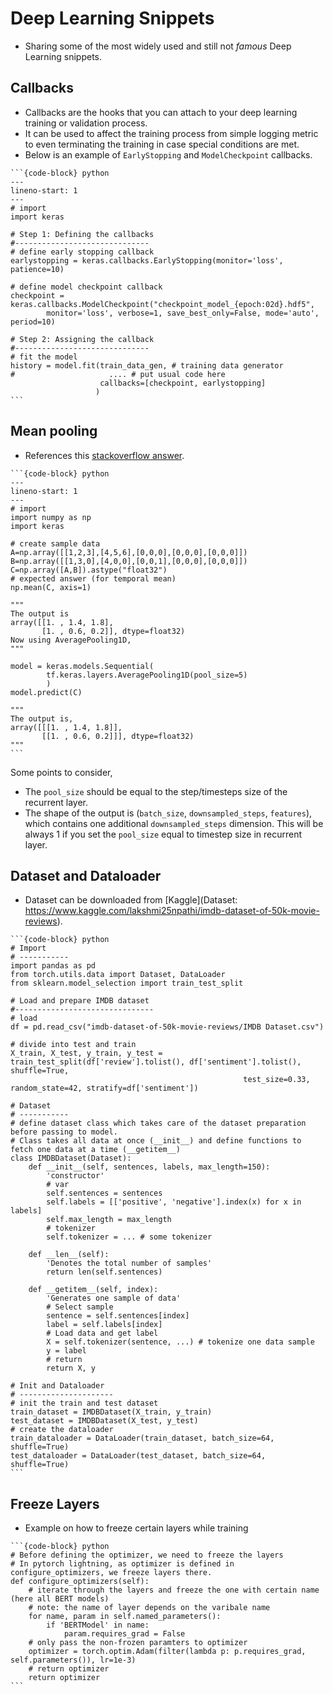 Deep Learning Snippets
=========================

- Sharing some of the most widely used and still not *famous* Deep Learning snippets.

## Callbacks

- Callbacks are the hooks that you can attach to your deep learning training or validation process.
- It can be used to affect the training process from simple logging metric to even terminating the training in case special conditions are met.
- Below is an example of `EarlyStopping` and `ModelCheckpoint` callbacks.

````{tabbed} Keras
```{code-block} python
---
lineno-start: 1
---
# import
import keras

# Step 1: Defining the callbacks
#------------------------------
# define early stopping callback
earlystopping = keras.callbacks.EarlyStopping(monitor='loss', patience=10)

# define model checkpoint callback
checkpoint = keras.callbacks.ModelCheckpoint("checkpoint_model_{epoch:02d}.hdf5",
        monitor='loss', verbose=1, save_best_only=False, mode='auto', period=10)

# Step 2: Assigning the callback
#------------------------------
# fit the model
history = model.fit(train_data_gen, # training data generator
#                     .... # put usual code here
                    callbacks=[checkpoint, earlystopping]
                   )
```
````

## Mean pooling

- References this [stackoverflow answer](https://stackoverflow.com/questions/36428323/lstm-followed-by-mean-pooling/64630846#64630846).

````{tabbed} Keras
```{code-block} python
---
lineno-start: 1
---
# import
import numpy as np
import keras

# create sample data
A=np.array([[1,2,3],[4,5,6],[0,0,0],[0,0,0],[0,0,0]])
B=np.array([[1,3,0],[4,0,0],[0,0,1],[0,0,0],[0,0,0]])
C=np.array([A,B]).astype("float32")
# expected answer (for temporal mean)
np.mean(C, axis=1)

"""
The output is
array([[1. , 1.4, 1.8],
       [1. , 0.6, 0.2]], dtype=float32)
Now using AveragePooling1D,
"""

model = keras.models.Sequential(
        tf.keras.layers.AveragePooling1D(pool_size=5)
        )
model.predict(C)

"""
The output is,
array([[[1. , 1.4, 1.8]],
       [[1. , 0.6, 0.2]]], dtype=float32)
"""
```
````

Some points to consider,
- The `pool_size` should be equal to the step/timesteps size of the recurrent layer.
- The shape of the output is (`batch_size`, `downsampled_steps`, `features`), which contains one additional `downsampled_steps` dimension. This will be always 1 if you set the `pool_size` equal to timestep size in recurrent layer.

## Dataset and Dataloader

- Dataset can be downloaded from [Kaggle](Dataset: https://www.kaggle.com/lakshmi25npathi/imdb-dataset-of-50k-movie-reviews).

````{tabbed} PyTorch
```{code-block} python
# Import
# -----------
import pandas as pd
from torch.utils.data import Dataset, DataLoader
from sklearn.model_selection import train_test_split

# Load and prepare IMDB dataset
#-------------------------------
# load
df = pd.read_csv("imdb-dataset-of-50k-movie-reviews/IMDB Dataset.csv")

# divide into test and train
X_train, X_test, y_train, y_test = train_test_split(df['review'].tolist(), df['sentiment'].tolist(), shuffle=True,
                                                    test_size=0.33, random_state=42, stratify=df['sentiment'])

# Dataset
# -----------
# define dataset class which takes care of the dataset preparation before passing to model.
# Class takes all data at once (__init__) and define functions to fetch one data at a time (__getitem__)
class IMDBDataset(Dataset):
    def __init__(self, sentences, labels, max_length=150):
        'constructor'
        # var
        self.sentences = sentences
        self.labels = [['positive', 'negative'].index(x) for x in labels]
        self.max_length = max_length
        # tokenizer
        self.tokenizer = ... # some tokenizer

    def __len__(self):
        'Denotes the total number of samples'
        return len(self.sentences)

    def __getitem__(self, index):
        'Generates one sample of data'
        # Select sample
        sentence = self.sentences[index]
        label = self.labels[index]
        # Load data and get label
        X = self.tokenizer(sentence, ...) # tokenize one data sample
        y = label
        # return
        return X, y

# Init and Dataloader
# ---------------------
# init the train and test dataset
train_dataset = IMDBDataset(X_train, y_train)
test_dataset = IMDBDataset(X_test, y_test)
# create the dataloader
train_dataloader = DataLoader(train_dataset, batch_size=64, shuffle=True)
test_dataloader = DataLoader(test_dataset, batch_size=64, shuffle=True)
```
````

## Freeze Layers

- Example on how to freeze certain layers while training

````{tabbed} PyTorch lightning
```{code-block} python
# Before defining the optimizer, we need to freeze the layers
# In pytorch lightning, as optimizer is defined in configure_optimizers, we freeze layers there.
def configure_optimizers(self):
    # iterate through the layers and freeze the one with certain name (here all BERT models)
    # note: the name of layer depends on the varibale name
    for name, param in self.named_parameters():
        if 'BERTModel' in name:
            param.requires_grad = False
    # only pass the non-frozen paramters to optimizer
    optimizer = torch.optim.Adam(filter(lambda p: p.requires_grad, self.parameters()), lr=1e-3)
    # return optimizer
    return optimizer
```
````
